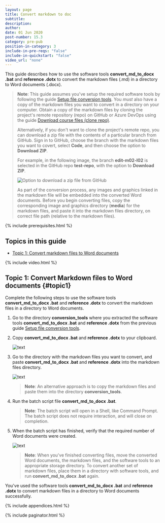 ```yaml
---
layout: page
title: Convert markdown to doc
subtitle:
description:
author:
date: 01 Jun 2020
post-number: 15.3
category: pre-pub
position-in-category: 3
include-in-pre-reqs: "false"
include-in-quickstart: "false"
video_url: "none"
---
```


This guide describes how to use the software tools **convert_md_to_docx \.bat** and **reference \.dotx** to convert the markdown files (\.md) in a directory to Word documents (\.docx).

> **Note**: This guide assumes you've setup the required software tools by following the guide [Setup file conversion tools]({{site.baseurl}}/pre-pub/setup-tools.html). You *must* also have a copy of the markdown files you want to convert in a directory on your computer. Obtain a copy of the markdown files by cloning the project's remote repository (repo) on GitHub or Azure DevOps using the guide [Download course files (clone repo)]({{site.baseurl}}/download-files/clone-repo.html).
>
> Alternatively, if you don't want to clone the project's remote repo, you can download a zip file with the contents of a particular branch from GitHub. Sign in to GitHub, choose the branch with the markdown files you want to covert, select **Code**, and then choose the option to **Download ZIP**.
>
> For example, in the following image, the branch **edit-m02-l02** is selected in the GitHub repo **test-repo**, with the option to **Download ZIP**.
>
> ![Option to download a zip file from GitHub](../assets/images/15-pre-pub/convert/get-zip-001.png)
>
> As part of the conversion process, any images and graphics linked in the markdown file will be embedded into the converted Word documents. Before you begin converting files, copy the corresponding image and graphics directory (**media**) for the markdown files, and paste it into the markdown files directory, on correct file path (relative to the markdown files).
>

{% include prerequisites.html %}

## Topics in this guide

- [Topic 1: Convert markdown files to Word documents](#topic1)

{% include video.html %}

## Topic 1: Convert Markdown files to Word documents {#topic1}

Complete the following steps to use the software tools **convert_md_to_docx \.bat** and **reference \.dotx** to convert the markdown files in a directory to Word documents.

1. Go to the directory **conversion_tools** where you extracted the software tools **convert_md_to_docx \.bat** and **reference \.dotx** from the previous guide [Setup file conversion tools]({{site.baseurl}}/pre-pub/setup-tools.html).

2. Copy **convert_md_to_docx \.bat** and **reference \.dotx** to your clipboard.

    ![text](../assets/images/15-pre-pub/convert/pdoc-convert-002.png)

3. Go to the directory with the markdown files you want to convert, and paste **convert_md_to_docx \.bat** and **reference \.dotx** into the markdown files directory.

    ![text](../assets/images/15-pre-pub/convert/pdoc-convert-003.png)

    > **Note**: An alternative approach is to copy the markdown files and paste them into the directory **conversion_tools**.

4. Run the batch script file **convert_md_to_docx \.bat**.

    > **Note**: The batch script will open in a Shell, like Command Prompt. The batch script does not require interaction, and will close on completion.

5. When the batch script has finished, verify that the required number of Word documents were created.

    ![text](../assets/images/15-pre-pub/convert/pdoc-convert-005.png)

    > **Note**: When you've finished converting files, move the converted Word documents, the markdown files, and the software tools to an appropriate storage directory. To convert another set of markdown files, place them in a directory with software tools, and run **convert_md_to_docx \.bat** again.
   >

You've used the software tools **convert_md_to_docx \.bat** and **reference \.dotx** to convert markdown files in a directory to Word documents successfully.

{% include appendices.html %}

{% include paginator.html %}
